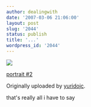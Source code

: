 ```yaml
---
author: dealingwith
date: '2007-03-06 21:06:00'
layout: post
slug: '2044'
status: publish
title: '...'
wordpress_id: '2044'
---
```


[![][1]][2]

[portrait #2][3]

Originally uploaded by [yuridojc][4].

that's really all i have to say

   [1]: http://farm1.static.flickr.com/126/412555508_ba9f2fdfb7_m.jpg

   [2]: http://www.flickr.com/photos/yuridojc/412555508/ (photo sharing)

   [3]: http://www.flickr.com/photos/yuridojc/412555508/

   [4]: http://www.flickr.com/people/yuridojc/

